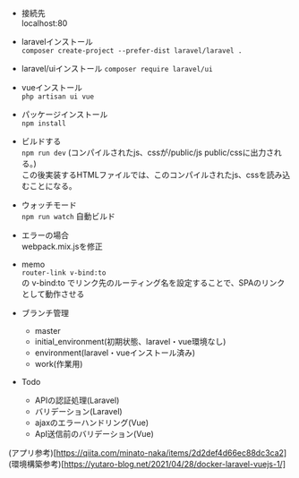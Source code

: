 - 接続先  
localhost:80

- laravelインストール  
`composer create-project --prefer-dist laravel/laravel .`  
- laravel/uiインストール 
`composer require laravel/ui`  
- vueインストール    
`php artisan ui vue`
- パッケージインストール  
`npm install`  
- ビルドする  
`npm run dev`  (コンパイルされたjs、cssが/public/js public/cssに出力される。)  
この後実装するHTMLファイルでは、このコンパイルされたjs、cssを読み込むことになる。  
- ウォッチモード  
`npm run watch`  自動ビルド

- エラーの場合  
webpack.mix.jsを修正  

- memo  
`router-link v-bind:to`  
<route-link> の v-bind:to でリンク先のルーティング名を設定することで、SPAのリンクとして動作させる

- ブランチ管理  
  - master
  - initial_environment(初期状態、laravel・vue環境なし)
  - environment(laravel・vueインストール済み)
  - work(作業用)

- Todo
  - APIの認証処理(Laravel)
  - バリデーション(Laravel)
  - ajaxのエラーハンドリング(Vue)
  - ApI送信前のバリデーション(Vue)

(アプリ参考)[https://qiita.com/minato-naka/items/2d2def4d66ec88dc3ca2]
(環境構築参考)[https://yutaro-blog.net/2021/04/28/docker-laravel-vuejs-1/]
